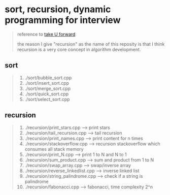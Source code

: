 # sort, recursion, dynamic programming for interview

> reference to [take U forward](https://www.youtube.com/watch?v=yVdKa8dnKiE&list=PLgUwDviBIf0rGlzIn_7rsaR2FQ5e6ZOL9)
> 
> the reason I give "recursion" as the name of this reposity is that I think recursion is a very core concept in algorithm development.
## sort
> 1. ./sort/bubble_sort.cpp
> 2. ./sort/insert_sort.cpp
> 3.  ./sort/merge_sort.cpp
> 4. ./sort/quick_sort.cpp
> 5. ./sort/select_sort.cpp
## recursion
> 1. ./recursion/print_stars.cpp        --> print stars
> 2. ./recursion/tail_recursion.cpp     --> tail recursion
> 3. ./recursion/print_names.cpp        --> print content for n times
> 4. ./recursion/stackoverflow.cpp      --> recursion stackoverflow which consumes all stack memory
> 5. ./recursion/print_N.cpp            --> print 1 to N and N to 1
> 6. ./recursion/sum_product.cpp        --> sum and product from 1 to N
> 7. ./recursion/swap_array.cpp         --> swap/inverse array
> 8. ./recursion/reverse_linkedlist.cpp --> inverse linked list
> 9. ./recursion/string_palindrome.cpp  --> check if a string is palindrome
> 10. ./recursion/fabonacci.cpp         --> fabonacci, time complexity 2^n